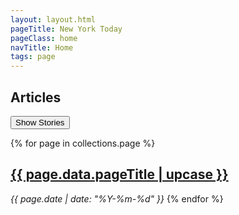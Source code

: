 ```yaml
---
layout: layout.html
pageTitle: New York Today
pageClass: home
navTitle: Home
tags: page
---
```


## Articles

<button>Show Stories</button>

<main class="stories"></main>

{% for page in collections.page %}

<h2><a href="{{ page.url }}">{{ page.data.pageTitle | upcase }}</a></h2>
<em>{{ page.date | date: "%Y-%m-%d" }}</em>
{% endfor %}
